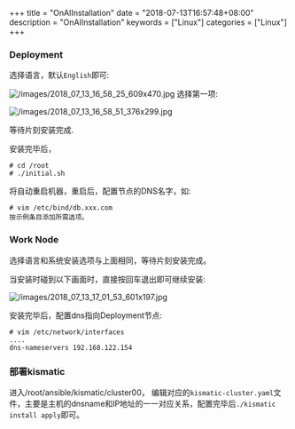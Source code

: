 +++
title = "OnAIInstallation"
date = "2018-07-13T16:57:48+08:00"
description = "OnAIInstallation"
keywords = ["Linux"]
categories = ["Linux"]
+++
### Deployment
选择语言，默认`English`即可:    

![/images/2018_07_13_16_58_25_609x470.jpg](/images/2018_07_13_16_58_25_609x470.jpg)
选择第一项:    

![/images/2018_07_13_16_58_51_376x299.jpg](/images/2018_07_13_16_58_51_376x299.jpg)

等待片刻安装完成.    

安装完毕后，

```
# cd /root
# ./initial.sh
```
将自动重启机器，重启后，配置节点的DNS名字，如:    

```
# vim /etc/bind/db.xxx.com
按示例条目添加所需选项。

```

### Work Node
选择语言和系统安装选项与上面相同，等待片刻安装完成。    

当安装时碰到以下画面时，直接按回车退出即可继续安装:    

![/images/2018_07_13_17_01_53_601x197.jpg](/images/2018_07_13_17_01_53_601x197.jpg)

安装完毕后，配置dns指向Deployment节点:    

```
# vim /etc/network/interfaces
....
dns-nameservers	192.168.122.154
```

### 部署kismatic
进入/root/ansible/kismatic/cluster00，
编辑对应的`kismatic-cluster.yaml`文件，主要是主机的dnsname和IP地址的一一对应关系，配置完毕后`./kismatic
install apply`即可。
